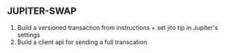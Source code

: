 ## JUPITER-SWAP

1. Build a versioned transaction from instructions + set jito tip in Jupiter's settings
2. Build a client api for sending a full transcation
